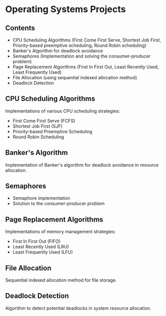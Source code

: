 # Operating Systems Projects

## Contents
- CPU Scheduling Algorithms (First Come First Serve, Shortest Job First, Priority-based preemptive scheduling, Round Robin scheduling)
- Banker's Algorithm for deadlock avoidance
- Semaphores (Implementation and solving the consumer-producer problem)
- Page Replacement Algorithms (First In First Out, Least Recently Used, Least Frequently Used)
- File Allocation (using sequential indexed allocation method)
- Deadlock Detection

## CPU Scheduling Algorithms
Implementations of various CPU scheduling strategies:
- First Come First Serve (FCFS)
- Shortest Job First (SJF)
- Priority-based Preemptive Scheduling
- Round Robin Scheduling

## Banker's Algorithm
Implementation of Banker's algorithm for deadlock avoidance in resource allocation.

## Semaphores
- Semaphore implementation
- Solution to the consumer-producer problem

## Page Replacement Algorithms
Implementations of memory management strategies:
- First In First Out (FIFO)
- Least Recently Used (LRU)
- Least Frequently Used (LFU)

## File Allocation
Sequential indexed allocation method for file storage.

## Deadlock Detection
Algorithm to detect potential deadlocks in system resource allocation.
